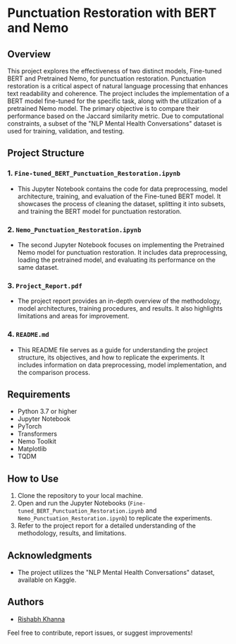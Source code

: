 # Punctuation Restoration with BERT and Nemo

## Overview
This project explores the effectiveness of two distinct models, Fine-tuned BERT and Pretrained Nemo, for punctuation restoration. Punctuation restoration is a critical aspect of natural language processing that enhances text readability and coherence. The project includes the implementation of a BERT model fine-tuned for the specific task, along with the utilization of a pretrained Nemo model. The primary objective is to compare their performance based on the Jaccard similarity metric. Due to computational constraints, a subset of the "NLP Mental Health Conversations" dataset is used for training, validation, and testing.

## Project Structure

### 1. `Fine-tuned_BERT_Punctuation_Restoration.ipynb`
   - This Jupyter Notebook contains the code for data preprocessing, model architecture, training, and evaluation of the Fine-tuned BERT model. It showcases the process of cleaning the dataset, splitting it into subsets, and training the BERT model for punctuation restoration.

### 2. `Nemo_Punctuation_Restoration.ipynb`
   - The second Jupyter Notebook focuses on implementing the Pretrained Nemo model for punctuation restoration. It includes data preprocessing, loading the pretrained model, and evaluating its performance on the same dataset.

### 3. `Project_Report.pdf`
   - The project report provides an in-depth overview of the methodology, model architectures, training procedures, and results. It also highlights limitations and areas for improvement.

### 4. `README.md`
   - This README file serves as a guide for understanding the project structure, its objectives, and how to replicate the experiments. It includes information on data preprocessing, model implementation, and the comparison process.

## Requirements
- Python 3.7 or higher
- Jupyter Notebook
- PyTorch
- Transformers
- Nemo Toolkit
- Matplotlib
- TQDM

## How to Use
1. Clone the repository to your local machine.
2. Open and run the Jupyter Notebooks (`Fine-tuned_BERT_Punctuation_Restoration.ipynb` and `Nemo_Punctuation_Restoration.ipynb`) to replicate the experiments.
3. Refer to the project report for a detailed understanding of the methodology, results, and limitations.

## Acknowledgments
- The project utilizes the "NLP Mental Health Conversations" dataset, available on Kaggle.

## Authors
- [Rishabh Khanna](https://github.com/RishKhanna)

Feel free to contribute, report issues, or suggest improvements!
